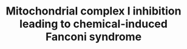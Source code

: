 ---
annotations:
- id: PW:0000262
  parent: classic metabolic pathway
  type: Pathway Ontology
  value: altered metabolic pathway
- id: DOID:1062
  type: Disease Ontology
  value: Fanconi syndrome
authors:
- Marvin M2
- Egonw
- Eweitz
- Finterly
description: 'This pathway is a meta-pathway that represents an updated version of
  the Adverse Outcome Pathway 276: Inhibition of complex I of the electron transport
  chain leading to chemical induced Fanconi syndrome (https://aopwiki.org/aops/276).
  All Key Events are present as Key Event nodes, with their corresponding molecular
  pathways as pathway nodes.'
last-edited: 2021-05-28
ndex: 17989f34-8b73-11eb-9e72-0ac135e8bacf
organisms:
- Homo sapiens
redirect_from:
- /index.php/Pathway:WP4944
- /instance/WP4944
- /instance/WP4944_rr118493
revision: r118493
schema-jsonld:
- '@context': https://schema.org/
  '@id': https://wikipathways.github.io/pathways/WP4944.html
  '@type': Dataset
  creator:
    '@type': Organization
    name: WikiPathways
  description: 'This pathway is a meta-pathway that represents an updated version
    of the Adverse Outcome Pathway 276: Inhibition of complex I of the electron transport
    chain leading to chemical induced Fanconi syndrome (https://aopwiki.org/aops/276).
    All Key Events are present as Key Event nodes, with their corresponding molecular
    pathways as pathway nodes.'
  keywords:
  - Deguelin
  license: CC0
  name: Mitochondrial complex I inhibition leading to chemical-induced Fanconi syndrome
seo: CreativeWork
title: Mitochondrial complex I inhibition leading to chemical-induced Fanconi syndrome
wpid: WP4944
---